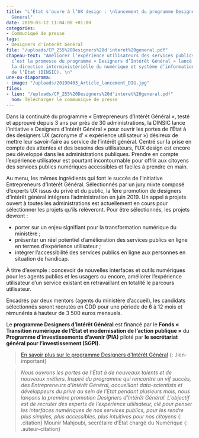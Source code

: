```yaml
---
title: "L’État s’ouvre à l’UX design : \nlancement du programme Designers d’Intérêt
  Général"
date: 2019-03-12 11:04:00 +01:00
categories:
- Communiqué de presse
tags:
- Designers d'Intérêt Général
file: "/uploads/CP_255%20Designers%20d'interet%20general.pdf"
chapeau-text: "Améliorer l’expérience utilisateurs des services publics en ligne,
  c’est la promesse du programme « Designers d’Intérêt Général » lancé ce jour par
  la direction interministérielle du numérique et système d’information et de communication
  de l’État (DINSIC). \n"
une-ou-diaporama:
- image: "/uploads/20190403_Article_lancement_DIG.jpg"
files:
- lien: "/uploads/CP_255%20Designers%20d'interet%20general.pdf"
  nom: Télécharger le communiqué de presse
---
```


Dans la continuité du programme « Entrepreneurs d’Intérêt Général », testé et approuvé depuis 3 ans par près de 30 administrations, la DINSIC lance l’initiative « Designers d’Intérêt Général » pour ouvrir les portes de l’État à des designers UX (acronyme d’ « expérience utilisateur ») désireux de mettre leur savoir-faire au service de l’intérêt général. Centré sur la prise en compte des attentes et des besoins des utilisateurs, l’UX design est encore peu développé dans les administrations publiques. Prendre en compte l’expérience utilisateur est pourtant incontournable pour offrir aux citoyens  des services publics numériques accessibles et faciles à prendre en main. 

Au menu, les mêmes ingrédients qui font le succès de l’initiative Entrepreneurs d’Intérêt Général. Sélectionnés par un jury mixte composé d’experts UX issus du privé et du public, la 1ère promotion de designers d’intérêt général intégrera l’administration en juin 2019. Un appel à projets ouvert à toutes les administrations est actuellement en cours pour sélectionner les projets qu’ils relèveront. Pour être sélectionnés, les projets devront :
* porter sur un enjeu signifiant pour la transformation numérique du ministère ;
* présenter un réel potentiel d’amélioration des services publics en ligne en termes d’expérience utilisateur ;
* intégrer l’accessibilité des services publics en ligne aux personnes en situation de handicap.

À titre d’exemple : concevoir de nouvelles interfaces et outils numériques pour les agents publics et les usagers ou encore, améliorer l’expérience utilisateur d’un service existant en retravaillant en totalité le parcours utilisateur. 

Encadrés par deux mentors (agents du ministère d’accueil), les candidats sélectionnés seront recrutés en CDD pour une période de 6 à 12 mois et rémunérés à hauteur de 3 500 euros mensuels. 

Le **programme Designers d’Intérêt Général** est financé par le **Fonds « Transition numérique de l’État et modernisation de l’action publique »** du **Programme d’investissements d’avenir (PIA)** piloté par **le secrétariat général pour l’investissement (SGPI).** 

> [En savoir plus sur le programme Designers d’Intérêt Général](https://www.numerique.gouv.fr/actualites/lancement-designers-interet-general-administrations-proposez-vos-projets-ux-design/)
{: .lien-important}

> *Nous ouvrons les portes de l’État à de nouveaux talents et de nouveaux métiers. Inspiré du programme qui rencontre un vif succès, des Entrepreneurs d’Intérêt Général, accueillant data-scientists et développeurs du privé au sein de l’Etat pendant plusieurs mois, nous lançons la première promotion Designers d’Intérêt Général. L’objectif est de recruter des experts de l’expérience utilisateur, clé pour penser les interfaces numériques de nos services publics, pour les rendre plus simples, plus accessibles, plus intuitives pour nos citoyens*
{: .citation}
> Mounir Mahjoubi, secrétaire d’État chargé du Numérique
{: .auteur-citation}